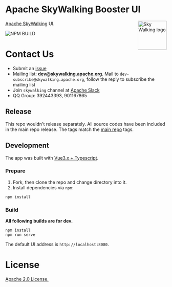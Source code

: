 Apache SkyWalking Booster UI
===============

<img src="http://skywalking.apache.org/assets/logo.svg" alt="Sky Walking logo" height="90px" align="right" />

[Apache SkyWalking](https://github.com/apache/skywalking) UI.

![NPM BUILD](https://github.com/apache/skywalking-booster-ui/workflows/Node%20CI/badge.svg)

# Contact Us
* Submit an [issue](https://github.com/apache/skywalking/issues)
* Mailing list: **dev@skywalking.apache.org**. Mail to `dev-subscribe@skywalking.apache.org`, follow the reply to subscribe the mailing list
* Join `skywalking` channel at [Apache Slack](http://s.apache.org/slack-invite)
* QQ Group: 392443393, 901167865

## Release
This repo wouldn't release separately. All source codes have been included in the main repo release. The tags match the [main repo](https://github.com/apache/skywalking) tags.

## Development

 The app was built with [Vue3.x + Typescript](https://github.com/vuejs/vue).

### Prepare

1. Fork, then clone the repo and change directory into it.
1. Install dependencies via `npm`:

```
npm install
```

### Build

**All following builds are for dev.**
```
npm install
npm run serve
```

The default UI address is `http://localhost:8080`.

# License
[Apache 2.0 License.](/LICENSE)
